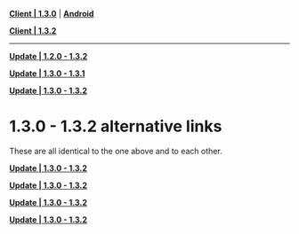 **[Client | 1.3.0](https://autopatchcn.yuanshen.com/client_app/pc_mihoyo/20210203_e24bc564fc91a013/YuanShen_1.3.0.zip)** | **[Android](https://autopatchcn.yuanshen.com/client_app/Android/20210203_e45f41e272abcec8/yuanshen_1.3.0_mihoyo.apk)**

**[Client | 1.3.2](https://autopatchcn.yuanshen.com/client_app/pc_mihoyo/20210210_78f8a53c55c370fc/YuanShen_1.3.2.zip)**

---

**[Update | 1.2.0 - 1.3.2](https://autopatchcn.yuanshen.com/client_app/update/hk4e_cn/18/1.2.0_1.3.2_diff_3uF60RK2.zip)**

**[Update | 1.3.0 - 1.3.1](https://autopatchcn.yuanshen.com/client_app/update/hk4e_cn/7/1.3.0_1.3.1_diff_m5l2Ftpg.zip)**

**[Update | 1.3.0 - 1.3.2](https://autopatchcn.yuanshen.com/client_app/update/hk4e_cn/18/1.3.0_1.3.2_diff_bBi6SfEs.zip)**

# 1.3.0 - 1.3.2 alternative links
These are all identical to the one above and to each other.

**[Update | 1.3.0 - 1.3.2](https://autopatchcn.yuanshen.com/client_app/update/hk4e_cn/18/1.3.0_1.3.2_diff_nQt6hPRM.zip)**

**[Update | 1.3.0 - 1.3.2](https://autopatchcn.yuanshen.com/client_app/update/hk4e_cn/17/1.3.0_1.3.2_diff_7HVa0ydw.zip)**

**[Update | 1.3.0 - 1.3.2](https://autopatchcn.yuanshen.com/client_app/update/hk4e_cn/17/1.3.0_1.3.2_diff_R8ydNz3E.zip)**

**[Update | 1.3.0 - 1.3.2](https://autopatchcn.yuanshen.com/client_app/update/hk4e_cn/17/1.3.0_1.3.2_diff_Xj3JbTai.zip)**
